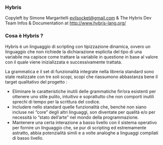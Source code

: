 ###  Hybris
Copyleft by Simone Margaritelli <evilsocket@gmail.com> & The Hybris Dev Team
Infos & Documentation at <http://www.hybris-lang.org/>

### Cosa è Hybris ?

Hybris è un linguaggio di scripting con tipizzazione dinamica, ovvero un linguaggio che non richiede la dichiarazione esplicita del tipo di una variabile ma capisce come trattare la variabile in questione in base al valore con il quale viene inizializzata e successivamente trattata.

La grammatica e il set di funzionalità integrate nella libreria standard sono state realizzate con tre soli scopi, scopi che riassumono abbastanza bene il target qualitativo del progetto :

* Eliminare le caratteristiche inutili delle grammatiche fin’ora esistenti per ottenere uno stile pulito, intuitivo e soprattutto che non comporti inutili sprechi di tempo per la scrittura del codice.
* Includere nello standard quelle funzionalità che, benchè non siano incluse nei “core” degli altri linguaggi, son diventate per qualità e/o per necessità lo “stato dell’arte” nel mondo della programmazione.
* Mantenere una certa interazione a basso livello con il sistema operativo per fornire un linguaggio che, se pur di scripting ed estremamente astratto, abbia potenzialità simili e a volte analoghe a linguaggi compilati di basso livello. 
